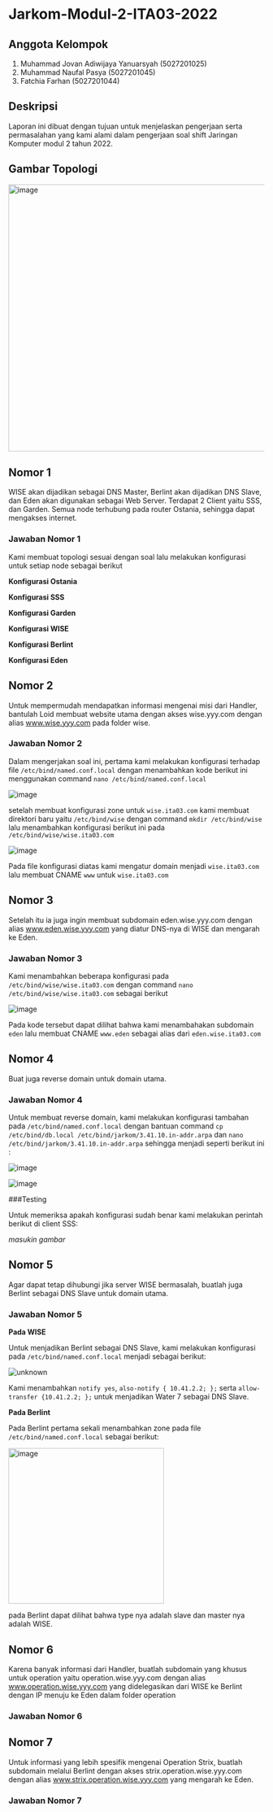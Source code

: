# Jarkom-Modul-2-ITA03-2022

## Anggota Kelompok
1. Muhammad Jovan Adiwijaya Yanuarsyah (5027201025)
2. Muhammad Naufal Pasya (5027201045)
3. Fatchia Farhan (5027201044)

## Deskripsi
Laporan ini dibuat dengan tujuan untuk menjelaskan pengerjaan serta permasalahan yang kami alami dalam pengerjaan soal shift Jaringan Komputer modul 2 tahun 2022.

## Gambar Topologi
<img width="525" alt="image" src="https://user-images.githubusercontent.com/90241942/197974446-52a1d39c-6492-4a82-a271-e4b592342898.png">

## Nomor 1
WISE akan dijadikan sebagai DNS Master, Berlint akan dijadikan DNS Slave, dan Eden akan digunakan sebagai Web Server. Terdapat 2 Client yaitu SSS, dan Garden. Semua node terhubung pada router Ostania, sehingga dapat mengakses internet.

### Jawaban Nomor 1

Kami membuat topologi sesuai dengan soal lalu melakukan konfigurasi untuk setiap node sebagai berikut

**Konfigurasi Ostania**

**Konfigurasi SSS**

**Konfigurasi Garden**

**Konfigurasi WISE**

**Konfigurasi Berlint**

**Konfigurasi Eden**

## Nomor 2
Untuk mempermudah mendapatkan informasi mengenai misi dari Handler, bantulah Loid membuat website utama dengan akses wise.yyy.com dengan alias www.wise.yyy.com pada folder wise.

### Jawaban Nomor 2

Dalam mengerjakan soal ini, pertama kami melakukan konfigurasi terhadap file `/etc/bind/named.conf.local` dengan menambahkan kode berikut ini menggunakan command `nano /etc/bind/named.conf.local`

![image](https://user-images.githubusercontent.com/90241858/197996014-57bf773a-5327-4ca6-9b21-a27355ab2e37.png)


setelah membuat konfigurasi zone untuk `wise.ita03.com` kami membuat direktori baru yaitu `/etc/bind/wise` dengan command `mkdir /etc/bind/wise` lalu menambahkan konfigurasi berikut ini pada `/etc/bind/wise/wise.ita03.com` 

![image](https://user-images.githubusercontent.com/90241858/197995690-986127c9-7b99-4371-b337-16b4a8fa203f.png)


Pada file konfigurasi diatas kami mengatur domain menjadi `wise.ita03.com` lalu membuat CNAME `www` untuk `wise.ita03.com`


## Nomor 3
Setelah itu ia juga ingin membuat subdomain eden.wise.yyy.com dengan alias www.eden.wise.yyy.com yang diatur DNS-nya di WISE dan mengarah ke Eden.

### Jawaban Nomor 3

Kami menambahkan beberapa konfigurasi pada `/etc/bind/wise/wise.ita03.com` dengan command `nano /etc/bind/wise/wise.ita03.com` sebagai berikut

![image](https://user-images.githubusercontent.com/90241858/197996474-bbca32a7-70f8-4e05-bf32-33d568c64eff.png)

Pada kode tersebut dapat dilihat bahwa kami menambahakan subdomain `eden` lalu membuat CNAME `www.eden` sebagai alias dari `eden.wise.ita03.com`

## Nomor 4
Buat juga reverse domain untuk domain utama.

### Jawaban Nomor 4

Untuk membuat reverse domain, kami melakukan konfigurasi tambahan pada `/etc/bind/named.conf.local` dengan bantuan command `cp /etc/bind/db.local /etc/bind/jarkom/3.41.10.in-addr.arpa` dan `nano /etc/bind/jarkom/3.41.10.in-addr.arpa` sehingga menjadi seperti berikut ini :

![image](https://user-images.githubusercontent.com/90241858/197996680-b6149cdc-8cf8-4b16-84b5-795f9232789b.png)

![image](https://user-images.githubusercontent.com/90241858/197996566-bbbf4b44-ab88-4604-8667-e8955757010a.png)


###Testing

Untuk memeriksa apakah konfigurasi sudah benar kami melakukan perintah berikut di client SSS:

*masukin gambar*

## Nomor 5
Agar dapat tetap dihubungi jika server WISE bermasalah, buatlah juga Berlint sebagai DNS Slave untuk domain utama.

### Jawaban Nomor 5

**Pada WISE**

Untuk menjadikan Berlint sebagai DNS Slave, kami melakukan konfigurasi pada `/etc/bind/named.conf.local` menjadi sebagai berikut:

![unknown](https://user-images.githubusercontent.com/90241942/197995514-787862da-d4d3-4b2b-ab0d-9e595033d474.png)

Kami menambahkan `notify yes`, `also-notify { 10.41.2.2; };` serta `allow-transfer {10.41.2.2; };` untuk menjadikan Water 7 sebagai DNS Slave.

**Pada Berlint**

Pada Berlint pertama sekali menambahkan zone pada file `/etc/bind/named.conf.local` sebagai berikut:

<img width="306" alt="image" src="https://user-images.githubusercontent.com/90241942/197996226-e18558a7-f315-4c7f-9ed4-511de1fc12fd.png">

pada Berlint dapat dilihat bahwa type nya adalah slave dan master nya adalah WISE.

## Nomor 6
Karena banyak informasi dari Handler, buatlah subdomain yang khusus untuk operation yaitu operation.wise.yyy.com dengan alias www.operation.wise.yyy.com yang didelegasikan dari WISE ke Berlint dengan IP menuju ke Eden dalam folder operation 

### Jawaban Nomor 6

## Nomor 7
Untuk informasi yang lebih spesifik mengenai Operation Strix, buatlah subdomain melalui Berlint dengan akses strix.operation.wise.yyy.com dengan alias www.strix.operation.wise.yyy.com yang mengarah ke Eden.

### Jawaban Nomor 7
